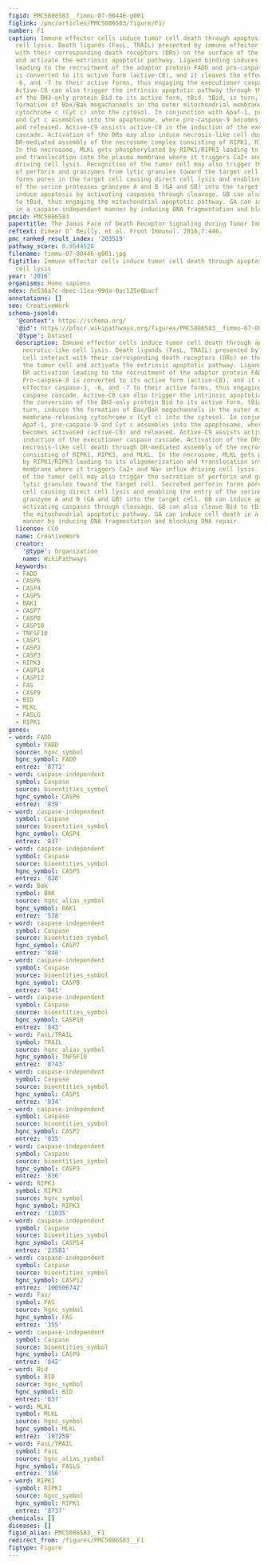 ```yaml
---
figid: PMC5086583__fimmu-07-00446-g001
figlink: /pmc/articles/PMC5086583/figure/F1/
number: F1
caption: Immune effector cells induce tumor cell death through apoptosis and necrotic-like
  cell lysis. Death ligands (FasL, TRAIL) presented by immune effector cell interact
  with their corresponding death receptors (DRs) on the surface of the tumor cell
  and activate the extrinsic apoptotic pathway. Ligand binding induces DR activation
  leading to the recruitment of the adaptor protein FADD and pro-caspase-8. Pro-caspase-8
  is converted to its active form (active-C8), and it cleaves the effector caspase-3,
  -6, and -7 to their active forms, thus engaging the executioner caspase cascade.
  Active-C8 can also trigger the intrinsic apoptotic pathway through the conversion
  of the BH3-only protein Bid to its active form, tBid. tBid, in turn, induces the
  formation of Bax/Bak megachannels in the outer mitochondrial membrane-releasing
  cytochrome c (Cyt c) into the cytosol. In conjunction with Apaf-1, pro-caspase-9
  and Cyt c assembles into the apoptosome, where pro-caspase-9 becomes activated (active-C9)
  and released. Active-C9 assists active-C8 in the induction of the executioner caspase
  cascade. Activation of the DRs may also induce necrosis-like cell death through
  DR-mediated assembly of the necrosome complex consisting of RIPK1, RIPK3, and MLKL.
  In the necrosome, MLKL gets phosphorylated by RIPK1/RIPK3 leading to its oligomerization
  and translocation into the plasma membrane where it triggers Ca2+ and Na+ influx
  driving cell lysis. Recognition of the tumor cell may also trigger the secretion
  of perforin and granzymes from lytic granules toward the target cell. Secreted perforin
  forms pores in the target cell causing direct cell lysis and enabling the entry
  of the serine proteases granzyme A and B (GA and GB) into the target cell. GB can
  induce apoptosis by activating caspases through cleavage. GB can also cleave Bid
  to tBid, thus engaging the mitochondrial apoptotic pathway. GA can induce cell death
  in a caspase-independent manner by inducing DNA fragmentation and blocking DNA repair.
pmcid: PMC5086583
papertitle: The Janus Face of Death Receptor Signaling during Tumor Immunoediting.
reftext: Eimear O’ Reilly, et al. Front Immunol. 2016;7:446.
pmc_ranked_result_index: '203519'
pathway_score: 0.9544526
filename: fimmu-07-00446-g001.jpg
figtitle: Immune effector cells induce tumor cell death through apoptosis and necrotic-like
  cell lysis
year: '2016'
organisms: Homo sapiens
ndex: 6e536a7c-deec-11ea-99da-0ac135e8bacf
annotations: []
seo: CreativeWork
schema-jsonld:
  '@context': https://schema.org/
  '@id': https://pfocr.wikipathways.org/figures/PMC5086583__fimmu-07-00446-g001.html
  '@type': Dataset
  description: Immune effector cells induce tumor cell death through apoptosis and
    necrotic-like cell lysis. Death ligands (FasL, TRAIL) presented by immune effector
    cell interact with their corresponding death receptors (DRs) on the surface of
    the tumor cell and activate the extrinsic apoptotic pathway. Ligand binding induces
    DR activation leading to the recruitment of the adaptor protein FADD and pro-caspase-8.
    Pro-caspase-8 is converted to its active form (active-C8), and it cleaves the
    effector caspase-3, -6, and -7 to their active forms, thus engaging the executioner
    caspase cascade. Active-C8 can also trigger the intrinsic apoptotic pathway through
    the conversion of the BH3-only protein Bid to its active form, tBid. tBid, in
    turn, induces the formation of Bax/Bak megachannels in the outer mitochondrial
    membrane-releasing cytochrome c (Cyt c) into the cytosol. In conjunction with
    Apaf-1, pro-caspase-9 and Cyt c assembles into the apoptosome, where pro-caspase-9
    becomes activated (active-C9) and released. Active-C9 assists active-C8 in the
    induction of the executioner caspase cascade. Activation of the DRs may also induce
    necrosis-like cell death through DR-mediated assembly of the necrosome complex
    consisting of RIPK1, RIPK3, and MLKL. In the necrosome, MLKL gets phosphorylated
    by RIPK1/RIPK3 leading to its oligomerization and translocation into the plasma
    membrane where it triggers Ca2+ and Na+ influx driving cell lysis. Recognition
    of the tumor cell may also trigger the secretion of perforin and granzymes from
    lytic granules toward the target cell. Secreted perforin forms pores in the target
    cell causing direct cell lysis and enabling the entry of the serine proteases
    granzyme A and B (GA and GB) into the target cell. GB can induce apoptosis by
    activating caspases through cleavage. GB can also cleave Bid to tBid, thus engaging
    the mitochondrial apoptotic pathway. GA can induce cell death in a caspase-independent
    manner by inducing DNA fragmentation and blocking DNA repair.
  license: CC0
  name: CreativeWork
  creator:
    '@type': Organization
    name: WikiPathways
  keywords:
  - FADD
  - CASP6
  - CASP4
  - CASP5
  - BAK1
  - CASP7
  - CASP8
  - CASP10
  - TNFSF10
  - CASP1
  - CASP2
  - CASP3
  - RIPK3
  - CASP14
  - CASP12
  - FAS
  - CASP9
  - BID
  - MLKL
  - FASLG
  - RIPK1
genes:
- word: FADD
  symbol: FADD
  source: hgnc_symbol
  hgnc_symbol: FADD
  entrez: '8772'
- word: caspase-independent
  symbol: Caspase
  source: bioentities_symbol
  hgnc_symbol: CASP6
  entrez: '839'
- word: caspase-independent
  symbol: Caspase
  source: bioentities_symbol
  hgnc_symbol: CASP4
  entrez: '837'
- word: caspase-independent
  symbol: Caspase
  source: bioentities_symbol
  hgnc_symbol: CASP5
  entrez: '838'
- word: Bak
  symbol: BAK
  source: hgnc_alias_symbol
  hgnc_symbol: BAK1
  entrez: '578'
- word: caspase-independent
  symbol: Caspase
  source: bioentities_symbol
  hgnc_symbol: CASP7
  entrez: '840'
- word: caspase-independent
  symbol: Caspase
  source: bioentities_symbol
  hgnc_symbol: CASP8
  entrez: '841'
- word: caspase-independent
  symbol: Caspase
  source: bioentities_symbol
  hgnc_symbol: CASP10
  entrez: '843'
- word: FasL/TRAIL
  symbol: TRAIL
  source: hgnc_alias_symbol
  hgnc_symbol: TNFSF10
  entrez: '8743'
- word: caspase-independent
  symbol: Caspase
  source: bioentities_symbol
  hgnc_symbol: CASP1
  entrez: '834'
- word: caspase-independent
  symbol: Caspase
  source: bioentities_symbol
  hgnc_symbol: CASP2
  entrez: '835'
- word: caspase-independent
  symbol: Caspase
  source: bioentities_symbol
  hgnc_symbol: CASP3
  entrez: '836'
- word: RIPK3
  symbol: RIPK3
  source: hgnc_symbol
  hgnc_symbol: RIPK3
  entrez: '11035'
- word: caspase-independent
  symbol: Caspase
  source: bioentities_symbol
  hgnc_symbol: CASP14
  entrez: '23581'
- word: caspase-independent
  symbol: Caspase
  source: bioentities_symbol
  hgnc_symbol: CASP12
  entrez: '100506742'
- word: Fas/
  symbol: FAS
  source: hgnc_symbol
  hgnc_symbol: FAS
  entrez: '355'
- word: caspase-independent
  symbol: Caspase
  source: bioentities_symbol
  hgnc_symbol: CASP9
  entrez: '842'
- word: Bid
  symbol: BID
  source: hgnc_symbol
  hgnc_symbol: BID
  entrez: '637'
- word: MLKL
  symbol: MLKL
  source: hgnc_symbol
  hgnc_symbol: MLKL
  entrez: '197259'
- word: FasL/TRAIL
  symbol: FasL
  source: hgnc_alias_symbol
  hgnc_symbol: FASLG
  entrez: '356'
- word: RIPK1
  symbol: RIPK1
  source: hgnc_symbol
  hgnc_symbol: RIPK1
  entrez: '8737'
chemicals: []
diseases: []
figid_alias: PMC5086583__F1
redirect_from: /figures/PMC5086583__F1
figtype: Figure
---
```

